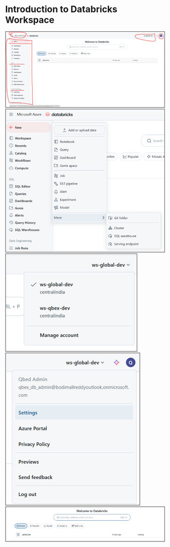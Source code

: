 # Introduction to Databricks Workspace

<img src= "../images/image-5.png" alt="your-image-description" style="border: 2px solid grey;">


<img src= "../images/image-7.png" alt="your-image-description" style="border: 2px solid grey;">


<img src= "../images/image-8.png" alt="your-image-description" style="border: 2px solid grey;">


<img src= "../images/image-9.png" alt="your-image-description" style="border: 2px solid grey;">

<img src= "../images/image-10.png" alt="your-image-description" style="border: 2px solid grey;">



